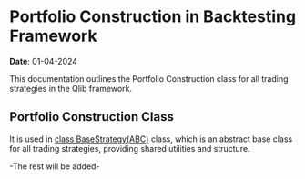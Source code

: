 # Portfolio Construction in Backtesting Framework

**Date**: 01-04-2024  

This documentation outlines the Portfolio Construction class for all trading strategies in the Qlib framework.

## Portfolio Construction Class

It is used in [class BaseStrategy(ABC)](/doc/engine/base_class) class, which is an abstract base class for all trading strategies, providing shared utilities and structure.

-The rest will be added-